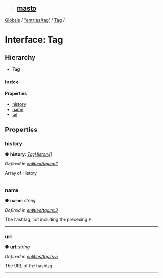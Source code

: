 > ## [masto](../README.md)

[Globals](../globals.md) / ["entities/tag"](../modules/_entities_tag_.md) / [Tag](_entities_tag_.tag.md) /

# Interface: Tag

## Hierarchy

* **Tag**

### Index

#### Properties

* [history](_entities_tag_.tag.md#history)
* [name](_entities_tag_.tag.md#name)
* [url](_entities_tag_.tag.md#url)

## Properties

###  history

● **history**: *[TagHistory](_entities_tag_.taghistory.md)[]*

*Defined in [entities/tag.ts:7](https://github.com/neet/masto.js/blob/635a2aa/src/entities/tag.ts#L7)*

Array of History

___

###  name

● **name**: *string*

*Defined in [entities/tag.ts:3](https://github.com/neet/masto.js/blob/635a2aa/src/entities/tag.ts#L3)*

The hashtag, not including the preceding `#`

___

###  url

● **url**: *string*

*Defined in [entities/tag.ts:5](https://github.com/neet/masto.js/blob/635a2aa/src/entities/tag.ts#L5)*

The URL of the hashtag

___